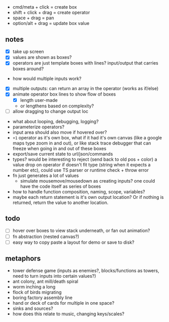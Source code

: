 ##

- cmd/meta + click = create box
- shift + click + drag = create operator
- space + drag = pan
- option/alt + drag = update box value

## notes

- [x] take up screen
- [x] values are shown as boxes?
- [x] operators are just template boxes with lines? input/output that carries boxes around?
- how would multiple inputs work?
- [x] multiple outputs: can return an array in the operator (works as if/else)
- [x] animate operator box lines to show flow of boxes
  - [x] length user-made
  - or lengthens based on complexity?
- [ ] allow dragging to change output loc
- what about looping, debugging, logging?
- parameterize operators?
- input area should also move if hovered over?
- `+1` operator as it's own box, what if it had it's own canvas (like a google maps type zoom in and out), or like stack trace debugger that can freeze when going in and out of these boxes
- export/save current state to url/json/commands
- types? would be interesting to reject (send back to old pos + color) a value drop on operator if doesn't fit type (string when it expects a number etc), could use TS parser or runtime check + throw error
- fn just generates a lot of values
  - simulate mousemove/mousedown as creating inputs? one could have the code itself as series of boxes
- how to handle function composition, naming, scope, variables?
- maybe each return statement is it's own output location? Or if nothing is returned, return the value to another location.

## todo

- [ ] hover over boxes to view stack underneath, or fan out animation?
- [ ] fn abstraction (nested canvas?)
- [ ] easy way to copy paste a layout for demo or save to disk?

## metaphors

- tower defense game (inputs as enemies?, blocks/functions as towers, need to turn inputs into certain values?)
- ant colony, ant mill/death spiral
- worm inching a long
- flock of birds migrating
- boring factory assembly line
- hand or deck of cards for multiple in one space?
- sinks and sources?
- how does this relate to music, changing keys/scales?
